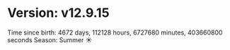# Version: v12.9.15
Time since birth: 4672 days, 112128 hours, 6727680 minutes, 403660800 seconds
Season: Summer ☀️
